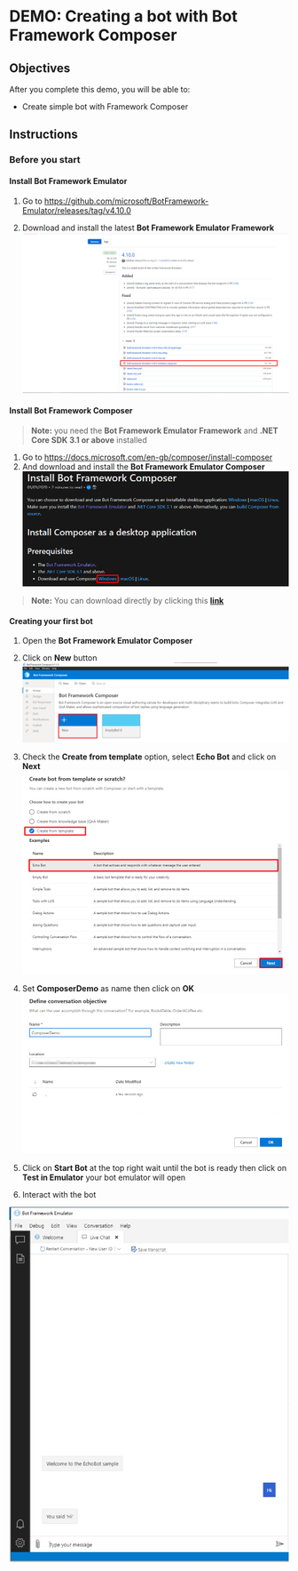 # DEMO: Creating a bot with Bot Framework Composer

## Objectives

After you complete this demo, you will be able to:
- Create simple bot with Framework Composer

## Instructions

### Before you start

#### Install Bot Framework Emulator

1. Go to https://github.com/microsoft/BotFramework-Emulator/releases/tag/v4.10.0

2. Download and install the latest **Bot Framework Emulator Framework**
   ![](images/1.jpg)

#### Install Bot Framework Composer

> **Note:** you need the **Bot Framework Emulator Framework** and **.NET Core SDK 3.1 or above** installed

1. Go to https://docs.microsoft.com/en-gb/composer/install-composer
2. And download and install the **Bot Framework Emulator Composer**
   ![](images/2.jpg)
> **Note:** You can download directly by clicking this **[link](https://aka.ms/bf-composer-download-win)**

#### Creating your first bot

1. Open the **Bot Framework Emulator Composer**
2. Click on **New** button
    ![](images/3.jpg)
3. Check the **Create from template** option, select **Echo Bot** and click on **Next**
    ![](images/4.jpg)
4. Set **ComposerDemo** as name then click on **OK**
    ![](images/5.jpg)
5. Click on **Start Bot** at the top right wait until the bot is ready then click on **Test in Emulator** your bot emulator will open

6. Interact with the bot

![](images/6.jpg)